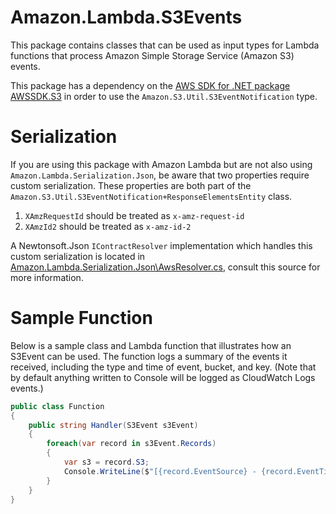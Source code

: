 # Amazon.Lambda.S3Events

This package contains classes that can be used as input types for Lambda functions that process Amazon Simple Storage Service (Amazon S3) events. 

This package has a dependency on the [AWS SDK for .NET package AWSSDK.S3](https://www.nuget.org/packages/AWSSDK.S3/) in order to use the `Amazon.S3.Util.S3EventNotification` type. 

# Serialization

If you are using this package with Amazon Lambda but are not also using `Amazon.Lambda.Serialization.Json`, be aware that two properties require custom serialization. These properties are both part of the `Amazon.S3.Util.S3EventNotification+ResponseElementsEntity` class.
1. `XAmzRequestId` should be treated as `x-amz-request-id`
2. `XAmzId2` should be treated as `x-amz-id-2`

A Newtonsoft.Json `IContractResolver` implementation which handles this custom serialization is located in [Amazon.Lambda.Serialization.Json\AwsResolver.cs](../Amazon.Lambda.Serialization.Json/AwsResolver.cs), consult this source for more information. 

# Sample Function

Below is a sample class and Lambda function that illustrates how an S3Event can be used. The function logs a summary of the events it received, including the type and time of event, bucket, and key. (Note that by default anything written to Console will be logged as CloudWatch Logs events.)

```csharp
public class Function
{
    public string Handler(S3Event s3Event)
    {
        foreach(var record in s3Event.Records)
        {
            var s3 = record.S3;
            Console.WriteLine($"[{record.EventSource} - {record.EventTime}] Bucket = {s3.Bucket.Name}, Key = {s3.Object.Key}");
        }
    }
}
```